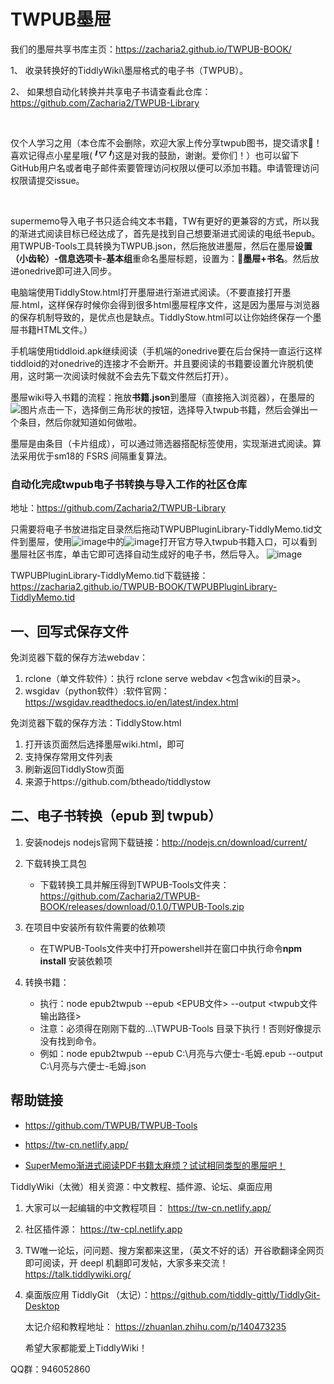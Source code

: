 # TWPUB墨屉

我们的墨屉共享书库主页：https://zacharia2.github.io/TWPUB-BOOK/

1、 收录转换好的TiddlyWiki\墨屉格式的电子书（TWPUB）。

2、 如果想自动化转换并共享电子书请查看此仓库：https://github.com/Zacharia2/TWPUB-Library

<br>

仅个人学习之用（本仓库不会删除，欢迎大家上传分享twpub图书，提交请求🙂！ 喜欢记得点小星星哦(*╹▽╹*)这是对我的鼓励，谢谢。爱你们！）也可以留下GitHub用户名或者电子邮件索要管理访问权限以便可以添加书籍。申请管理访问权限请提交issue。

<br>

supermemo导入电子书只适合纯文本书籍，TW有更好的更兼容的方式，所以我的渐进式阅读目标已经达成了，首先是找到自己想要渐进式阅读的电纸书epub。用TWPUB-Tools工具转换为TWPUB.json，然后拖放进墨屉，然后在墨屉**设置（小齿轮）-信息选项卡-基本组**重命名墨屉标题，设置为：**🦑墨屉+书名**。然后放进onedrive即可进入同步。

电脑端使用TiddlyStow.html打开墨屉进行渐进式阅读。（不要直接打开墨屉.html，这样保存时候你会得到很多html墨屉程序文件，这是因为墨屉与浏览器的保存机制导致的，是优点也是缺点。TiddlyStow.html可以让你始终保存一个墨屉书籍HTML文件。）

手机端使用tiddloid.apk继续阅读（手机端的onedrive要在后台保持一直运行这样tiddloid的对onedrive的连接才不会断开。并且要阅读的书籍要设置允许脱机使用，这时第一次阅读时候就不会去先下载文件然后打开）。

墨屉wiki导入书籍的流程：拖放**书籍.json**到墨屉（直接拖入浏览器），在墨屉的![图片](https://user-images.githubusercontent.com/32425955/166909870-f4871de5-c2f3-4c58-b7e4-cec6aeb66b0d.png)点击一下，选择倒三角形状的按钮，选择导入twpub书籍，然后会弹出一个条目，然后你就知道如何做啦。

墨屉是由条目（卡片组成），可以通过筛选器搭配标签使用，实现渐进式阅读。算法采用优于sm18的 FSRS 间隔重复算法。

### 自动化完成twpub电子书转换与导入工作的社区仓库
地址：https://github.com/Zacharia2/TWPUB-Library

只需要将电子书放进指定目录然后拖动TWPUBPluginLibrary-TiddlyMemo.tid文件到墨屉，使用![image](https://user-images.githubusercontent.com/32425955/169266021-6373981d-582a-4ad1-ad6b-2311c8c2abb8.png)中的![image](https://user-images.githubusercontent.com/32425955/169266047-e179cc38-8afe-4b5e-b011-6ef1e8c014bc.png)打开官方导入twpub书籍入口，可以看到墨屉社区书库，单击它即可选择自动生成好的电子书，然后导入。
![image](https://user-images.githubusercontent.com/32425955/169266515-2ead413a-5855-47ea-aed3-e879d72ecf13.png)

TWPUBPluginLibrary-TiddlyMemo.tid下载链接：https://zacharia2.github.io/TWPUB-BOOK/TWPUBPluginLibrary-TiddlyMemo.tid


## 一、回写式保存文件

免浏览器下载的保存方法webdav：
1. rclone（单文件软件）：执行 rclone serve webdav <包含wiki的目录>。
2. wsgidav（python软件）:软件官网：https://wsgidav.readthedocs.io/en/latest/index.html


免浏览器下载的保存方法：TiddlyStow.html
1. 打开该页面然后选择墨屉wiki.html，即可
2. 支持保存常用文件列表
3. 刷新返回TiddlyStow页面
4. 来源于https://github.com/btheado/tiddlystow



## 二、电子书转换（epub 到 twpub）

1. 安装nodejs
   nodejs官网下载链接：http://nodejs.cn/download/current/

2. 下载转换工具包
   
   - 下载转换工具并解压得到TWPUB-Tools文件夹：https://github.com/Zacharia2/TWPUB-BOOK/releases/download/0.1.0/TWPUB-Tools.zip

3. 在项目中安装所有软件需要的依赖项
   
   - 在TWPUB-Tools文件夹中打开powershell并在窗口中执行命令**npm install** 安装依赖项

4. 转换书籍：
    - 执行：node epub2twpub --epub <EPUB文件> --output <twpub文件输出路径>
    - 注意：必须得在刚刚下载的...\TWPUB-Tools 目录下执行！否则好像提示没有找到命令。
    - 例如：node epub2twpub --epub C:\月亮与六便士-毛姆.epub --output C:\月亮与六便士-毛姆.json



## 帮助链接

- https://github.com/TWPUB/TWPUB-Tools

- https://tw-cn.netlify.app/

- [SuperMemo渐进式阅读PDF书籍太麻烦？试试相同类型的墨屉吧！](https://www.bilibili.com/read/cv16649634)





TiddlyWiki（太微）相关资源：中文教程、插件源、论坛、桌面应用
1. 大家可以一起编辑的中文教程项目： https://tw-cn.netlify.app/
2. 社区插件源： https://tw-cpl.netlify.app
3. TW唯一论坛，问问题、搜方案都来这里，（英文不好的话）开谷歌翻译全网页即可阅读，开 deepl 机翻即可发帖，大家多来交流！ https://talk.tiddlywiki.org/
4. 桌面版应用 TiddlyGit （太记）：https://github.com/tiddly-gittly/TiddlyGit-Desktop

   太记介绍和教程地址： https://zhuanlan.zhihu.com/p/140473235
   
   希望大家都能爱上TiddlyWiki！

QQ群：946052860
